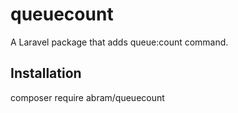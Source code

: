 # queuecount
A Laravel package that adds queue:count command.

## Installation
composer require abram/queuecount